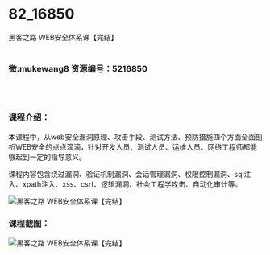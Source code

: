 # 82_16850
黑客之路 WEB安全体系课【完结】
<br/></br>
<h3>微:mukewang8 资源编号：5216850</h3>
<br/></br>
<h3>课程介绍：</h3>
<p>本课程中，从web安全漏洞原理、攻击手段、测试方法、预防措施四个方面全面剖析WEB安全的点点滴滴，针对开发人员、测试人员、运维人员、网络工程师都能够起到一定的指导意义。</p>
<p>课程内容包含绕过漏洞、验证机制漏洞、会话管理漏洞、权限控制漏洞、sql注入、xpath注入、xss、csrf、逻辑漏洞、社会工程学攻击、自动化审计等。</p>
<p><img src="https://www.ko996.com/wp-content/uploads/img/2020/12/2-40-300x186.png" alt="黑客之路 WEB安全体系课【完结】"></p>
<div class="info-desc">
<h3>课程截图：</h3>
<p><img src="https://www.ko996.com/wp-content/uploads/img/2020/12/1-42.png" alt="黑客之路 WEB安全体系课【完结】"></p>


			
</div>

